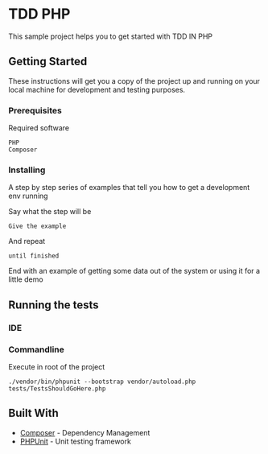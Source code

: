 # TDD PHP

This sample project helps you to get started with TDD IN PHP
## Getting Started

These instructions will get you a copy of the project up and running on your local machine for development and testing purposes.

### Prerequisites

Required software

```
PHP
Composer 
```

### Installing

A step by step series of examples that tell you how to get a development env running

Say what the step will be

```
Give the example
```

And repeat

```
until finished
```

End with an example of getting some data out of the system or using it for a little demo

## Running the tests


### IDE

### Commandline

Execute in root of the project

```
./vendor/bin/phpunit --bootstrap vendor/autoload.php tests/TestsShouldGoHere.php
```


## Built With

* [Composer](https://getcomposer.org/) - Dependency Management
* [PHPUnit](https://phpunit.de/index.html) - Unit testing framework
